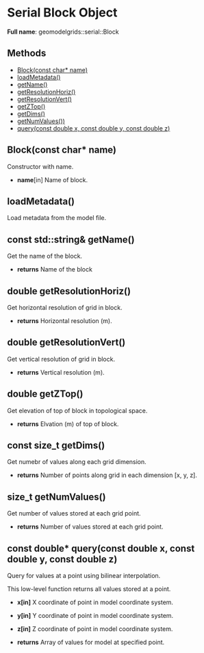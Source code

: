 # Serial Block Object 

**Full name**: geomodelgrids::serial::Block

## Methods

* [Block(const char* name)](#blockconst-char-name)
* [loadMetadata()](#loadmetadata)
* [getName()](#const-stdstring-getname)
* [getResolutionHoriz()](#double-getresolutionhoriz)
* [getResolutionVert()](#double-getresolutionvert)
* [getZTop()](#double-getztop)
* [getDims()](#const-size_t-getdims)
* [getNumValues())](#size_t-getnumvalues)
* [query(const double x, const double y, const double z)](#const-double-queryconst-double-x-const-double-y-const-double-z)


## Block(const char* name)

Constructor with name.

* **name**[in] Name of block.

## loadMetadata()

Load metadata from the model file.


## const std::string& getName()

Get the name of the block.

* **returns** Name of the block


## double getResolutionHoriz()

Get horizontal resolution of grid in block.

* **returns** Horizontal resolution (m).


## double getResolutionVert()

Get vertical resolution of grid in block.

* **returns** Vertical resolution (m).


## double getZTop()

Get elevation of top of block in topological space.

* **returns** Elvation (m) of top of block.


## const size_t getDims()

Get numebr of values along each grid dimension.

* **returns** Number of points along grid in each dimension [x, y, z].


## size_t getNumValues()

Get number of values stored at each grid point.

* **returns** Number of values stored at each grid point.


## const double* query(const double x, const double y, const double z)

Query for values at a point using bilinear interpolation. 

This low-level function returns all values stored at a point.

* **x[in]** X coordinate of point in model coordinate system.
* **y[in]** Y coordinate of point in model coordinate system.
* **z[in]** Z coordinate of point in model coordinate system.

* **returns** Array of values for model at specified point.
